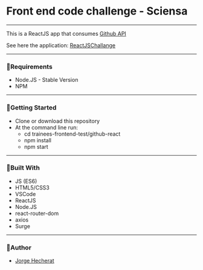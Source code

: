 # Front end code challenge - Sciensa
***
This is a ReactJS app that consumes [Github API](https://developer.github.com/v3/])

See here the application: [ReactJSChallange](automatic-boot.surge.sh)
***
### 📌Requirements

 - Node.JS - Stable Version
 - NPM
***
### 📌Getting Started

 - Clone or download this repository
 - At the command line run:
   - cd trainees-frontend-test/github-react
   - npm install
   - npm start
***
### 📌Built With

 - JS (ES6)
 - HTML5/CSS3
 - VSCode
 - ReactJS
 - Node.JS
 - react-router-dom
 - axios
 - Surge
***
### 📌Author

 - [Jorge Hecherat](https://github.com/Hechprad)
